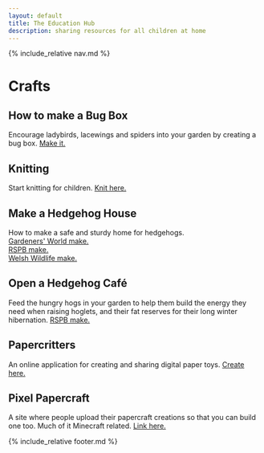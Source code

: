 ```yaml
---
layout: default
title: The Education Hub
description: sharing resources for all children at home
---
```


{% include_relative nav.md %}

# Crafts


## How to make a Bug Box
Encourage ladybirds, lacewings and spiders into your garden by creating a bug box. [Make it.](https://www.gardenersworld.com/how-to/diy/how-to-make-a-bug-box/)

## Knitting
Start knitting for children. [Knit here.](https://blog.tincanknits.com/2015/09/03/teaching-kids-to-knit/?fbclid=IwAR2YfIU7PjR1SL5dQIsDP8fsg5ehSFK7UgRB9fKAF-OUj36vE8B6XDKpMPs)

## Make a Hedgehog House
How to make a safe and sturdy home for hedgehogs. 
<br>[Gardeners' World make.](https://www.gardenersworld.com/how-to/diy/how-to-make-a-hedgehog-house/)
<br>[RSPB make.](https://www.rspb.org.uk/get-involved/activities/give-nature-a-home-in-your-garden/garden-activities/giveahogahome/)
<br>[Welsh Wildlife make.](https://www.welshwildlife.org/wp-content/uploads/2011/07/Hedghog-box-leaflet.pdf)

## Open a Hedgehog Café
Feed the hungry hogs in your garden to help them build the energy they need when raising hoglets, and their fat reserves for their long winter hibernation. [RSPB make.](https://www.rspb.org.uk/get-involved/activities/give-nature-a-home-in-your-garden/garden-activities/openahedgehogcafe/)

## Papercritters
An online application for creating and sharing digital paper toys. [Create here.](http://www.papercritters.com/pc.php)

## Pixel Papercraft
A site where people upload their papercraft creations so that you can build one too. Much of it Minecraft related. [Link here.](http://www.pixelpapercraft.com)

{% include_relative footer.md %}
